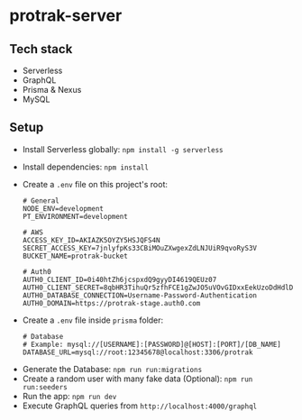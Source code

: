 # protrak-server

## Tech stack

- Serverless
- GraphQL
- Prisma & Nexus
- MySQL

## Setup

- Install Serverless globally: `npm install -g serverless`
- Install dependencies: `npm install`
- Create a `.env` file on this project's root:

  ```
  # General
  NODE_ENV=development
  PT_ENVIRONMENT=development

  # AWS
  ACCESS_KEY_ID=AKIAZK5OYZY5HSJQFS4N
  SECRET_ACCESS_KEY=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
  BUCKET_NAME=protrak-bucket

  # Auth0
  AUTH0_CLIENT_ID=0i40htZh6jcspxdQ9gyyDI4619QEUz07
  AUTH0_CLIENT_SECRET=8qbHR3TihuQr5zfhFCE1gZwJO5uVOvGIDxxEekUzoDdHdlDxauSYjhY4hzx3oFUt
  AUTH0_DATABASE_CONNECTION=Username-Password-Authentication
  AUTH0_DOMAIN=https://protrak-stage.auth0.com
  ```

- Create a `.env` file inside `prisma` folder:

  ```
  # Database
  # Example: mysql://[USERNAME]:[PASSWORD]@[HOST]:[PORT]/[DB_NAME]
  DATABASE_URL=mysql://root:12345678@localhost:3306/protrak
  ```

* Generate the Database: `npm run run:migrations`
* Create a random user with many fake data (Optional): `npm run run:seeders`
* Run the app: `npm run dev`
* Execute GraphQL queries from `http://localhost:4000/graphql`
